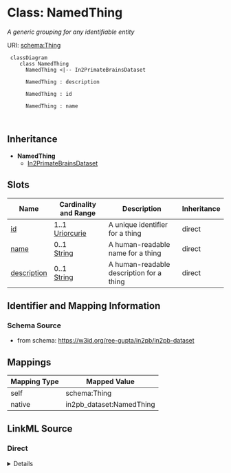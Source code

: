 # Class: NamedThing


_A generic grouping for any identifiable entity_





URI: [schema:Thing](http://schema.org/Thing)



```mermaid
 classDiagram
    class NamedThing
      NamedThing <|-- In2PrimateBrainsDataset
      
      NamedThing : description
        
      NamedThing : id
        
      NamedThing : name
        
      
```





## Inheritance
* **NamedThing**
    * [In2PrimateBrainsDataset](In2PrimateBrainsDataset.md)



## Slots

| Name | Cardinality and Range | Description | Inheritance |
| ---  | --- | --- | --- |
| [id](id.md) | 1..1 <br/> [Uriorcurie](Uriorcurie.md) | A unique identifier for a thing | direct |
| [name](name.md) | 0..1 <br/> [String](String.md) | A human-readable name for a thing | direct |
| [description](description.md) | 0..1 <br/> [String](String.md) | A human-readable description for a thing | direct |









## Identifier and Mapping Information







### Schema Source


* from schema: https://w3id.org/ree-gupta/in2pb/in2pb-dataset





## Mappings

| Mapping Type | Mapped Value |
| ---  | ---  |
| self | schema:Thing |
| native | in2pb_dataset:NamedThing |





## LinkML Source

<!-- TODO: investigate https://stackoverflow.com/questions/37606292/how-to-create-tabbed-code-blocks-in-mkdocs-or-sphinx -->

### Direct

<details>
```yaml
name: NamedThing
description: A generic grouping for any identifiable entity
from_schema: https://w3id.org/ree-gupta/in2pb/in2pb-dataset
slots:
- id
- name
- description
class_uri: schema:Thing

```
</details>

### Induced

<details>
```yaml
name: NamedThing
description: A generic grouping for any identifiable entity
from_schema: https://w3id.org/ree-gupta/in2pb/in2pb-dataset
attributes:
  id:
    name: id
    description: A unique identifier for a thing
    from_schema: https://w3id.org/ree-gupta/in2pb/in2pb-dataset
    rank: 1000
    slot_uri: schema:identifier
    identifier: true
    alias: id
    owner: NamedThing
    domain_of:
    - NamedThing
    range: uriorcurie
  name:
    name: name
    description: A human-readable name for a thing
    from_schema: https://w3id.org/ree-gupta/in2pb/in2pb-dataset
    rank: 1000
    slot_uri: schema:name
    alias: name
    owner: NamedThing
    domain_of:
    - NamedThing
    - GeneratedBy
    range: string
  description:
    name: description
    description: A human-readable description for a thing
    from_schema: https://w3id.org/ree-gupta/in2pb/in2pb-dataset
    rank: 1000
    slot_uri: schema:description
    alias: description
    owner: NamedThing
    domain_of:
    - NamedThing
    - GeneratedBy
    range: string
class_uri: schema:Thing

```
</details>